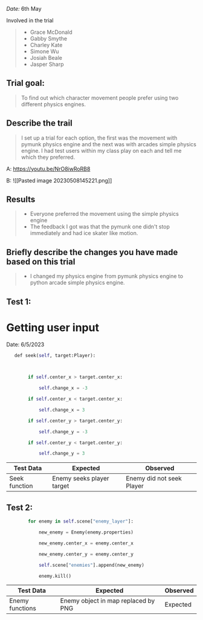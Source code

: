 _Date:_ 6th May

Involved in the trial
>- Grace McDonald
>- Gabby Smythe
>- Charley Kate
>- Simone Wu
>- Josiah Beale
>- Jasper Sharp

## Trial goal:
> To find out which character movement people prefer using two different physics engines.
>

## Describe the trail
>I set up a trial for each option, the first was the movement with pymunk physics engine and the next was with arcades simple physics engine. I had test users within my class play on each and tell me which they preferred.


A:
https://youtu.be/NrO8iwRoRB8

B:
![[Pasted image 20230508145221.png]]


## Results
> - Everyone preferred the movement using the simple physics engine
> - The feedback I got was that the pymunk one didn't stop immediately and had ice skater like motion.
>
## Briefly describe the changes you have made based on this trial
> - I changed my physics engine from pymunk physics engine to python arcade simple physics engine.

## Test 1:
# Getting user input

Date: 6/5/2023

```python
   def seek(self, target:Player):

  

        if self.center_x > target.center_x:

            self.change_x = -3

        if self.center_x < target.center_x:

            self.change_x = 3

        if self.center_y > target.center_y:

            self.change_y = -3

        if self.center_y < target.center_y:

            self.change_y = 3
```

| Test Data                    | Expected                        | Observed                       |
| ---------------------------- | ------------------------------- | ------------------------------ |
| Seek function    | Enemy seeks player target                        | Enemy did not seek Player                     |

## Test 2:


```python
        for enemy in self.scene["enemy_layer"]:

            new_enemy = Enemy(enemy.properties)

            new_enemy.center_x = enemy.center_x

            new_enemy.center_y = enemy.center_y

            self.scene["enemies"].append(new_enemy)

            enemy.kill()
```

| Test Data                    | Expected                        | Observed                       |
| ---------------------------- | ------------------------------- | ------------------------------ |
| Enemy functions  | Enemy object in map replaced by PNG    | Expected    |